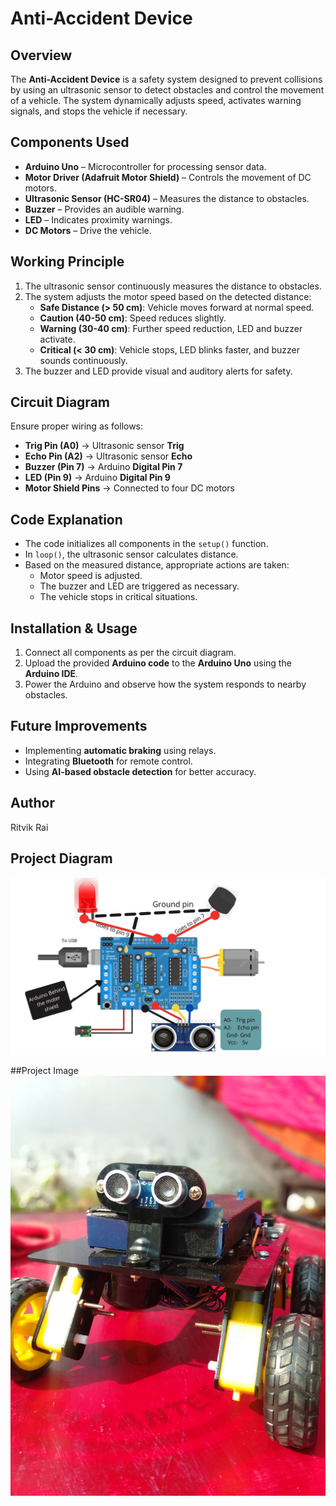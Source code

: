 # Anti-Accident Device

## Overview
The **Anti-Accident Device** is a safety system designed to prevent collisions by using an ultrasonic sensor to detect obstacles and control the movement of a vehicle. The system dynamically adjusts speed, activates warning signals, and stops the vehicle if necessary.

## Components Used
- **Arduino Uno** – Microcontroller for processing sensor data.
- **Motor Driver (Adafruit Motor Shield)** – Controls the movement of DC motors.
- **Ultrasonic Sensor (HC-SR04)** – Measures the distance to obstacles.
- **Buzzer** – Provides an audible warning.
- **LED** – Indicates proximity warnings.
- **DC Motors** – Drive the vehicle.

## Working Principle
1. The ultrasonic sensor continuously measures the distance to obstacles.
2. The system adjusts the motor speed based on the detected distance:
   - **Safe Distance (> 50 cm)**: Vehicle moves forward at normal speed.
   - **Caution (40-50 cm)**: Speed reduces slightly.
   - **Warning (30-40 cm)**: Further speed reduction, LED and buzzer activate.
   - **Critical (< 30 cm)**: Vehicle stops, LED blinks faster, and buzzer sounds continuously.
3. The buzzer and LED provide visual and auditory alerts for safety.

## Circuit Diagram
Ensure proper wiring as follows:
- **Trig Pin (A0)** → Ultrasonic sensor **Trig**
- **Echo Pin (A2)** → Ultrasonic sensor **Echo**
- **Buzzer (Pin 7)** → Arduino **Digital Pin 7**
- **LED (Pin 9)** → Arduino **Digital Pin 9**
- **Motor Shield Pins** → Connected to four DC motors

## Code Explanation
- The code initializes all components in the `setup()` function.
- In `loop()`, the ultrasonic sensor calculates distance.
- Based on the measured distance, appropriate actions are taken:
  - Motor speed is adjusted.
  - The buzzer and LED are triggered as necessary.
  - The vehicle stops in critical situations.

## Installation & Usage
1. Connect all components as per the circuit diagram.
2. Upload the provided **Arduino code** to the **Arduino Uno** using the **Arduino IDE**.
3. Power the Arduino and observe how the system responds to nearby obstacles.

## Future Improvements
- Implementing **automatic braking** using relays.
- Integrating **Bluetooth** for remote control.
- Using **AI-based obstacle detection** for better accuracy.

## Author
Ritvik Rai

## Project Diagram
![Anti-Accident Device](https://github.com/gitritvik/Anti_Accident_Device/blob/main/AAD%20diagram.jpg)

##Project Image
![Anti-Accident Device](https://github.com/gitritvik/Anti_Accident_Device/blob/main/IMG20211223105547.jpg)





